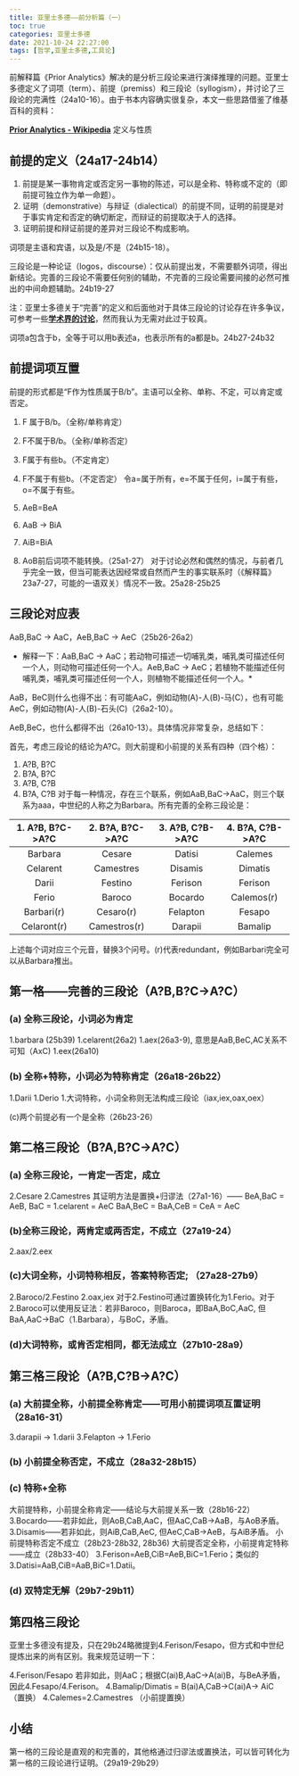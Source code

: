 ```yaml
---
title: 亚里士多德——前分析篇（一）
toc: true
categories: 亚里士多德
date: 2021-10-24 22:27:00
tags: [哲学,亚里士多德,工具论]
---
```


前解释篇《Prior Analytics》解决的是分析三段论来进行演绎推理的问题。亚里士多德定义了词项（term）、前提（premiss）和三段论（syllogism），并讨论了三段论的完满性（24a10-16）。由于书本内容确实很复杂，本文一些思路借鉴了维基百科的资料：

[**Prior Analytics - Wikipedia**](​https://en.wikipedia.org/wiki/Prior_Analytics)
定义与性质

## 前提的定义（24a17-24b14）

1. 前提是某一事物肯定或否定另一事物的陈述，可以是全称、特称或不定的（即前提可独立作为单一命题）。
2. 证明（demonstrative）与辩证（dialectical）的前提不同，证明的前提是对于事实肯定和否定的确切断定，而辩证的前提取决于人的选择。
3. 证明前提和辩证前提的差异对三段论不构成影响。

词项是主语和宾语，以及是/不是（24b15-18）。

三段论是一种论证（logos，discourse）：仅从前提出发，不需要额外词项，得出新结论。完善的三段论不需要任何别的辅助，不完善的三段论需要间接的必然可推出的中间命题辅助。24b19-27

注：亚里士多德关于“完善”的定义和后面他对于具体三段论的讨论存在许多争议，可参考一些[**学术界的讨论**](https://philarchive.org/archive/EBEWIA)，然而我认为无需对此过于较真。

词项a包含于b，全等于可以用b表述a，也表示所有的a都是b。24b27-24b32

## 前提词项互置

前提的形式都是“F作为性质属于B/b”。主语可以全称、单称、不定，可以肯定或否定。

1. F 属于B/b。（全称/单称肯定）
2. F不属于B/b。（全称/单称否定）
3. F属于有些b。（不定肯定）
4. F不属于有些b。（不定否定）
令a=属于所有，e=不属于任何，i=属于有些，o=不属于有些。

1. AeB=BeA
2. AaB -> BiA
3. AiB=BiA
4. AoB前后词项不能转换。（25a1-27）
对于讨论必然和偶然的情况，与前者几乎完全一致，但当可能表达因经常或自然而产生的事实联系时（《解释篇》23a7-27，可能的一语双关）情况不一致。25a28-25b25

## 三段论对应表

AaB,BaC -> AaC，AeB,BaC -> AeC（25b26-26a2）

* 解释一下：AaB,BaC -> AaC；若动物可描述一切哺乳类，哺乳类可描述任何一个人，则动物可描述任何一个人。AeB,BaC -> AeC；若植物不能描述任何哺乳类，哺乳类可描述任何一个人，则植物不能描述任何一个人。*

AaB，BeC则什么也得不出：有可能AaC，例如动物(A)-人(B)-马(C），也有可能AeC，例如动物(A)-人(B)-石头(C)（26a2-10）。

AeB,BeC，也什么都得不出（26a10-13）。具体情况非常复杂，总结如下：

首先，考虑三段论的结论为A?C。则大前提和小前提的关系有四种（四个格）：

1. A?B, B?C
2. B?A, B?C
3. A?B, C?B
4. B?A, C?B
对于每一种情况，存在三个联系，例如AaB,BaC->AaC，则三个联系为aaa，中世纪的人称之为Barbara。所有完善的全称三段论是：

| 1. A?B, B?C->A?C | 2. B?A, B?C->A?C | 3. A?B, C?B->A?C | 4. B?A, C?B->A?C |
|  :----:  | :----:  |  :----:  | :----:  |
| Barbara |	Cesare | Datisi | Calemes |
| Celarent | Camestres | Disamis | Dimatis |
| Darii | Festino | Ferison | Ferison |
| Ferio | Baroco | Bocardo | Calemos(r) |
| Barbari(r) | Cesaro(r) | Felapton | Fesapo |
| Celaront(r) | Camestros(r) | Darapii | Bamalip |

上述每个词对应三个元音，替换3个问号。(r)代表redundant，例如Barbari完全可以从Barbara推出。

## 第一格——完善的三段论（A?B,B?C->A?C）

### (a) 全称三段论，小词必为肯定
1.barbara (25b39)
1.celarent(26a2)
1.aex(26a3-9), 意思是AaB,BeC,AC关系不可知（AxC)
1.eex(26a10)

### (b) 全称+特称，小词必为特称肯定（26a18-26b22）
1.Darii
1.Derio
1.大词特称，小词全称则无法构成三段论（iax,iex,oax,oex）

(c)两个前提必有一个是全称（26b23-26）

## 第二格三段论（B?A,B?C->A?C）

### (a) 全称三段论，一肯定一否定，成立
2.Cesare
2.Camestres
其证明方法是置换+归谬法（27a1-16）——
BeA,BaC = AeB, BaC = 1.celarent = AeC
BaA,BeC = BaA,CeB = CeA = AeC

### (b)全称三段论，两肯定或两否定，不成立（27a19-24）
2.aax/2.eex

### (c)大词全称，小词特称相反，答案特称否定; （27a28-27b9）
2.Baroco/2.Festino
2.oax,iex
对于2.Festino可通过置换转化为1.Ferio。对于2.Baroco可以使用反证法：若非Baroco，则Baroca，即BaA,BoC,AaC, 但BaA,AaC->BaC（1.Barbara），与BoC，矛盾。

### (d)大词特称，或肯否定相同，都无法成立（27b10-28a9）

## 第三格三段论（A?B,C?B->A?C）

### (a) 大前提全称，小前提全称肯定——可用小前提词项互置证明（28a16-31）
3.darapii -> 1.darii 
3.Felapton -> 1.Ferio

### (b) 小前提全称否定，不成立（28a32-28b15）

### (c) 特称+全称
大前提特称，小前提全称肯定——结论与大前提关系一致（28b16-22）
3.Bocardo——若非如此，则AoB,CaB,AaC，但AaC,CaB->AaB，与AoB矛盾。
3.Disamis——若非如此，则AiB,CaB,AeC, 但AeC,CaB->AeB，与AiB矛盾。
小前提特称否定不成立（28b23-28b32, 28b36)
大前提否定全称，小前提肯定特称——成立（28b33-40）
3.Ferison=AeB,CiB=AeB,BiC=1.Ferio；类似的
3.Datisi=AaB,CiB=AaB,BiC=1.Datii。

### (d) 双特定无解（29b7-29b11）

## 第四格三段论

亚里士多德没有提及，只在29b24略微提到4.Ferison/Fesapo，但方式和中世纪提炼出来的尚有区别。我来规范证明一下：

4.Ferison/Fesapo 若非如此，则AaC；根据C(ai)B,AaC->A(ai)B，与BeA矛盾，因此4.Fesapo/4.Ferison。
4.Bamalip/Dimatis = B(ai)A,CaB->C(ai)A-> AiC （置换）
4.Calemes=2.Camestres （小前提置换）

## 小结

第一格的三段论是直观的和完善的，其他格通过归谬法或置换法，可以皆可转化为第一格的三段论进行证明。（29a19-29b29）